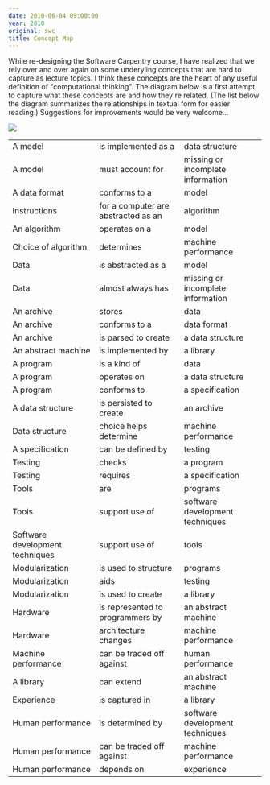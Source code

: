 ```yaml
---
date: 2010-06-04 09:00:00
year: 2010
original: swc
title: Concept Map
---
```

<p>While re-designing the Software Carpentry course, I have realized that we rely over and over again on some underyling concepts that are hard to capture as lecture topics.  I think these concepts are the heart of any useful definition of "computational thinking".  The diagram below is a first attempt to capture what these concepts are and how they're related.  (The list below the diagram summarizes the relationships in textual form for easier reading.)  Suggestions for improvements would be very welcome…</p>
<p><img src="{{'/files/2010/06/concept-map-300x237.png' | relative_url}}" class="centered"></p>
<table>
<tbody>
<tr>
<td>A model</td>
<td>is implemented as a</td>
<td>data structure</td>
</tr>
<tr>
<td>A model</td>
<td>must account for</td>
<td>missing or incomplete information</td>
</tr>
<tr>
<td>A data format</td>
<td>conforms to a</td>
<td>model</td>
</tr>
<tr>
<td>Instructions</td>
<td>for a computer are abstracted as an</td>
<td>algorithm</td>
</tr>
<tr>
<td>An algorithm</td>
<td>operates on a</td>
<td>model</td>
</tr>
<tr>
<td>Choice of algorithm</td>
<td>determines</td>
<td>machine performance</td>
</tr>
<tr>
<td>Data</td>
<td>is abstracted as a</td>
<td>model</td>
</tr>
<tr>
<td>Data</td>
<td>almost always has</td>
<td>missing or incomplete information</td>
</tr>
<tr>
<td>An archive</td>
<td>stores</td>
<td>data</td>
</tr>
<tr>
<td>An archive</td>
<td>conforms to a</td>
<td>data format</td>
</tr>
<tr>
<td>An archive</td>
<td>is parsed to create</td>
<td>a data structure</td>
</tr>
<tr>
<td>An abstract machine</td>
<td>is implemented by</td>
<td>a library</td>
</tr>
<tr>
<td>A program</td>
<td>is a kind of</td>
<td>data</td>
</tr>
<tr>
<td>A program</td>
<td>operates on</td>
<td>a data structure</td>
</tr>
<tr>
<td>A program</td>
<td>conforms to</td>
<td>a specification</td>
</tr>
<tr>
<td>A data structure</td>
<td>is persisted to create</td>
<td>an archive</td>
</tr>
<tr>
<td>Data structure</td>
<td>choice helps determine</td>
<td>machine performance</td>
</tr>
<tr>
<td>A specification</td>
<td>can be defined by</td>
<td>testing</td>
</tr>
<tr>
<td>Testing</td>
<td>checks</td>
<td>a program</td>
</tr>
<tr>
<td>Testing</td>
<td>requires</td>
<td>a specification</td>
</tr>
<tr>
<td>Tools</td>
<td>are</td>
<td>programs</td>
</tr>
<tr>
<td>Tools</td>
<td>support use of</td>
<td>software development techniques</td>
</tr>
<tr>
<td>Software development techniques</td>
<td>support use of</td>
<td>tools</td>
</tr>
<tr>
<td>Modularization</td>
<td>is used to structure</td>
<td>programs</td>
</tr>
<tr>
<td>Modularization</td>
<td>aids</td>
<td>testing</td>
</tr>
<tr>
<td>Modularization</td>
<td>is used to create</td>
<td>a library</td>
</tr>
<tr>
<td>Hardware</td>
<td>is represented to programmers by</td>
<td>an abstract machine</td>
</tr>
<tr>
<td>Hardware</td>
<td>architecture changes</td>
<td>machine performance</td>
</tr>
<tr>
<td>Machine performance</td>
<td>can be traded off against</td>
<td>human performance</td>
</tr>
<tr>
<td>A library</td>
<td>can extend</td>
<td>an abstract machine</td>
</tr>
<tr>
<td>Experience</td>
<td>is captured in</td>
<td>a library</td>
</tr>
<tr>
<td>Human performance</td>
<td>is determined by</td>
<td>software development techniques</td>
</tr>
<tr>
<td>Human performance</td>
<td>can be traded off against</td>
<td>machine performance</td>
</tr>
<tr>
<td>Human performance</td>
<td>depends on</td>
<td>experience</td>
</tr>
</tbody>
</table>
